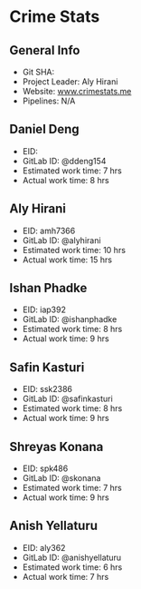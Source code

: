 # Crime Stats

## General Info
* Git SHA: 
* Project Leader: Aly Hirani
* Website: www.crimestats.me
* Pipelines: N/A

## Daniel Deng
* EID: 
* GitLab ID: @ddeng154
* Estimated work time: 7 hrs
* Actual work time: 8 hrs

## Aly Hirani
* EID: amh7366
* GitLab ID: @alyhirani
* Estimated work time: 10 hrs
* Actual work time: 15 hrs

## Ishan Phadke
* EID: iap392
* GitLab ID: @ishanphadke
* Estimated work time: 8 hrs
* Actual work time: 9 hrs

## Safin Kasturi
* EID: ssk2386
* GitLab ID: @safinkasturi
* Estimated work time: 8 hrs
* Actual work time: 9 hrs

## Shreyas Konana
* EID: spk486
* GitLab ID: @skonana
* Estimated work time: 7 hrs
* Actual work time: 9 hrs

## Anish Yellaturu
* EID: aly362
* GitLab ID: @anishyellaturu
* Estimated work time: 6 hrs
* Actual work time: 7 hrs
